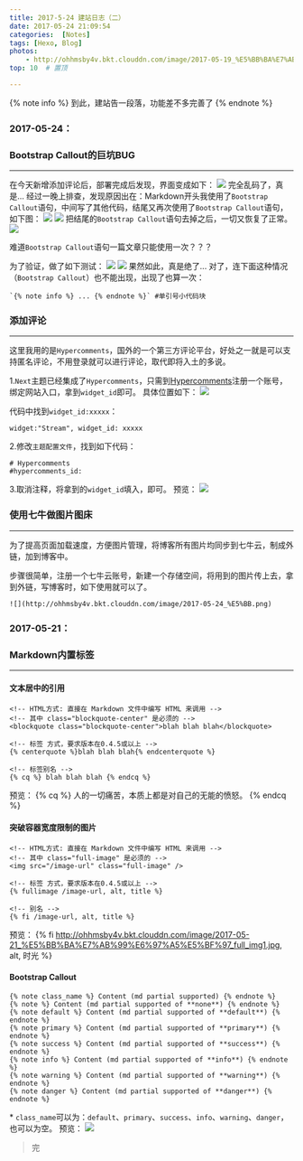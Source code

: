 ```yaml
---
title: 2017-5-24 建站日志（二）
date: 2017-05-24 21:09:54
categories:  [Notes]
tags: [Hexo, Blog]
photos:
    - http://ohhmsby4v.bkt.clouddn.com/image/2017-05-19_%E5%BB%BA%E7%AB%99%E6%97%A5%E5%BF%97_Next.jpg
top: 10  # 置顶

---
```

{% note info %} 到此，建站告一段落，功能差不多完善了 {% endnote %}
<!-- more -->
### **2017-05-24：**
### Bootstrap Callout的巨坑BUG

---
在今天新增添加评论后，部署完成后发现，界面变成如下：
![](http://ohhmsby4v.bkt.clouddn.com/image/2017-05-24_%E5%BB%BA%E7%AB%99%E6%97%A5%E5%BF%97_%E4%B9%B1%E7%A0%81.png)
完全乱码了，真是...
经过一晚上排查，发现原因出在：Markdown开头我使用了`Bootstrap Callout`语句，中间写了其他代码，结尾又再次使用了`Bootstrap Callout`语句，如下图：
![](http://ohhmsby4v.bkt.clouddn.com/image/2017-05-24_%E5%BB%BA%E7%AB%99%E6%97%A5%E5%BF%97_%E4%B9%B1%E7%A0%81BUG.png)
![](http://ohhmsby4v.bkt.clouddn.com/image/2017-05-24_%E5%BB%BA%E7%AB%99%E6%97%A5%E5%BF%97_%E4%B9%B1%E7%A0%81BUG2.png)
把结尾的`Bootstrap Callout`语句去掉之后，一切又恢复了正常。
![](http://ohhmsby4v.bkt.clouddn.com/image/2017-05-24_%E5%BB%BA%E7%AB%99%E6%97%A5%E5%BF%97_%E4%B9%B1%E7%A0%81%E6%AD%A3%E5%B8%B8.png)

难道`Bootstrap Callout`语句一篇文章只能使用一次？？？

为了验证，做了如下测试：
![](http://ohhmsby4v.bkt.clouddn.com/image/2017-05-24_%E5%BB%BA%E7%AB%99%E6%97%A5%E5%BF%97_%E4%B9%B1%E7%A0%81BUG4.png)
![](http://ohhmsby4v.bkt.clouddn.com/image/2017-05-24_%E5%BB%BA%E7%AB%99%E6%97%A5%E5%BF%97_%E4%B9%B1%E7%A0%81BUG3.png)
果然如此，真是绝了...
对了，连下面这种情况（`Bootstrap Callout`）也不能出现，出现了也算一次：
```
`{% note info %} ... {% endnote %}` #单引号小代码块
```

### 添加评论

---
这里我用的是`Hypercomments`，国外的一个第三方评论平台，好处之一就是可以支持匿名评论，不用登录就可以进行评论，取代即将入土的多说。

1.`Next`主题已经集成了`Hypercomments`，只需到[Hypercomments](https://www.hypercomments.com/)注册一个账号，绑定网站入口，拿到`widget_id`即可。
具体位置如下：
![](http://ohhmsby4v.bkt.clouddn.com/image/2017-05-24_%E5%BB%BA%E7%AB%99%E6%97%A5%E5%BF%97_Hypercomments.png)

代码中找到`widget_id:xxxxx`：
```
widget:"Stream", widget_id: xxxxx
```
2.修改`主题配置文件`，找到如下代码：
```
# Hypercomments
#hypercomments_id:
```
3.取消注释，将拿到的`widget_id`填入，即可。
预览：
![](http://ohhmsby4v.bkt.clouddn.com/image/2017-05-24_%E5%BB%BA%E7%AB%99%E6%97%A5%E5%BF%97_%E8%AF%84%E8%AE%BA%E6%A0%8F.png)

### 使用七牛做图片图床

---
为了提高页面加载速度，方便图片管理，将博客所有图片均同步到七牛云，制成外链，加到博客中。

步骤很简单，注册一个七牛云账号，新建一个存储空间，将用到的图片传上去，拿到外链，写博客时，如下使用就可以了。
```
![](http://ohhmsby4v.bkt.clouddn.com/image/2017-05-24_%E5%BB.png)
```

### **2017-05-21：**
### Markdown内置标签

---
#### 文本居中的引用
```
<!-- HTML方式: 直接在 Markdown 文件中编写 HTML 来调用 -->
<!-- 其中 class="blockquote-center" 是必须的 -->
<blockquote class="blockquote-center">blah blah blah</blockquote>

<!-- 标签 方式，要求版本在0.4.5或以上 -->
{% centerquote %}blah blah blah{% endcenterquote %}

<!-- 标签别名 -->
{% cq %} blah blah blah {% endcq %}
```
预览：
{% cq %} 人的一切痛苦，本质上都是对自己的无能的愤怒。 {% endcq %}

#### 突破容器宽度限制的图片
```
<!-- HTML方式: 直接在 Markdown 文件中编写 HTML 来调用 -->
<!-- 其中 class="full-image" 是必须的 -->
<img src="/image-url" class="full-image" />

<!-- 标签 方式，要求版本在0.4.5或以上 -->
{% fullimage /image-url, alt, title %}

<!-- 别名 -->
{% fi /image-url, alt, title %}
```
预览：
{% fi http://ohhmsby4v.bkt.clouddn.com/image/2017-05-21_%E5%BB%BA%E7%AB%99%E6%97%A5%E5%BF%97_full_img1.jpg, alt, 时光 %}

#### Bootstrap Callout
```
{% note class_name %} Content (md partial supported) {% endnote %}
{% note %} Content (md partial supported of **none**) {% endnote %}
{% note default %} Content (md partial supported of **default**) {% endnote %}
{% note primary %} Content (md partial supported of **primary**) {% endnote %}
{% note success %} Content (md partial supported of **success**) {% endnote %}
{% note info %} Content (md partial supported of **info**) {% endnote %}
{% note warning %} Content (md partial supported of **warning**) {% endnote %}
{% note danger %} Content (md partial supported of **danger**) {% endnote %}
```
\* `class_name`可以为：`default`、`primary`、`success`、`info`、`warning`、`danger`，也可以为空。
预览：
![](http://ohhmsby4v.bkt.clouddn.com/image/2017-05-21_%E5%BB%BA%E7%AB%99%E6%97%A5%E5%BF%97_Bootstrap%20Callout.png)

<blockquote class="blockquote-center">完</blockquote>

